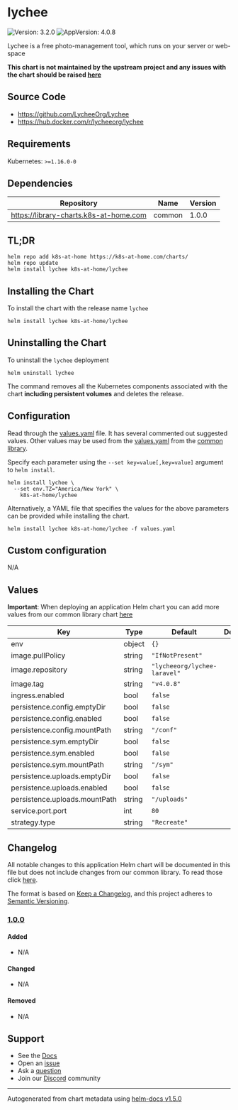 # lychee

![Version: 3.2.0](https://img.shields.io/badge/Version-3.2.0-informational?style=flat-square) ![AppVersion: 4.0.8](https://img.shields.io/badge/AppVersion-4.0.8-informational?style=flat-square)

Lychee is a free photo-management tool, which runs on your server or web-space

**This chart is not maintained by the upstream project and any issues with the chart should be raised [here](https://github.com/k8s-at-home/charts/issues/new/choose)**

## Source Code

* <https://github.com/LycheeOrg/Lychee>
* <https://hub.docker.com/r/lycheeorg/lychee>

## Requirements

Kubernetes: `>=1.16.0-0`

## Dependencies

| Repository | Name | Version |
|------------|------|---------|
| https://library-charts.k8s-at-home.com | common | 1.0.0 |

## TL;DR

```console
helm repo add k8s-at-home https://k8s-at-home.com/charts/
helm repo update
helm install lychee k8s-at-home/lychee
```

## Installing the Chart

To install the chart with the release name `lychee`

```console
helm install lychee k8s-at-home/lychee
```

## Uninstalling the Chart

To uninstall the `lychee` deployment

```console
helm uninstall lychee
```

The command removes all the Kubernetes components associated with the chart **including persistent volumes** and deletes the release.

## Configuration

Read through the [values.yaml](./values.yaml) file. It has several commented out suggested values.
Other values may be used from the [values.yaml](../common/values.yaml) from the [common library](../common).

Specify each parameter using the `--set key=value[,key=value]` argument to `helm install`.

```console
helm install lychee \
  --set env.TZ="America/New York" \
    k8s-at-home/lychee
```

Alternatively, a YAML file that specifies the values for the above parameters can be provided while installing the chart.

```console
helm install lychee k8s-at-home/lychee -f values.yaml
```

## Custom configuration

N/A

## Values

**Important**: When deploying an application Helm chart you can add more values from our common library chart [here](https://github.com/k8s-at-home/library-charts/tree/main/charts/stable/common)

| Key | Type | Default | Description |
|-----|------|---------|-------------|
| env | object | `{}` |  |
| image.pullPolicy | string | `"IfNotPresent"` |  |
| image.repository | string | `"lycheeorg/lychee-laravel"` |  |
| image.tag | string | `"v4.0.8"` |  |
| ingress.enabled | bool | `false` |  |
| persistence.config.emptyDir | bool | `false` |  |
| persistence.config.enabled | bool | `false` |  |
| persistence.config.mountPath | string | `"/conf"` |  |
| persistence.sym.emptyDir | bool | `false` |  |
| persistence.sym.enabled | bool | `false` |  |
| persistence.sym.mountPath | string | `"/sym"` |  |
| persistence.uploads.emptyDir | bool | `false` |  |
| persistence.uploads.enabled | bool | `false` |  |
| persistence.uploads.mountPath | string | `"/uploads"` |  |
| service.port.port | int | `80` |  |
| strategy.type | string | `"Recreate"` |  |

## Changelog

All notable changes to this application Helm chart will be documented in this file but does not include changes from our common library. To read those click [here](https://github.com/k8s-at-home/library-charts/tree/main/charts/stable/common#changelog).

The format is based on [Keep a Changelog](https://keepachangelog.com/en/1.0.0/), and this project adheres to [Semantic Versioning](https://semver.org/spec/v2.0.0.html).

### [1.0.0]

#### Added

- N/A

#### Changed

- N/A

#### Removed

- N/A

[1.0.0]: #1.0.0

## Support

- See the [Docs](https://docs.k8s-at-home.com/our-helm-charts/getting-started/)
- Open an [issue](https://github.com/k8s-at-home/charts/issues/new/choose)
- Ask a [question](https://github.com/k8s-at-home/organization/discussions)
- Join our [Discord](https://discord.gg/sTMX7Vh) community

----------------------------------------------
Autogenerated from chart metadata using [helm-docs v1.5.0](https://github.com/norwoodj/helm-docs/releases/v1.5.0)